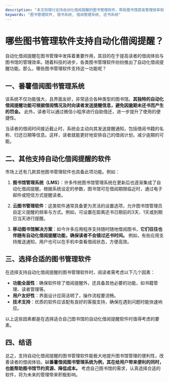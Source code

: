 ```yaml
---
description: "本文将探讨支持自动化借阅提醒的图书管理软件，帮助图书馆提高管理效率和用户体验。"
keywords: "图书管理软件, 借书系统, 借阅管理系统, 还书系统"
---
```

# 哪些图书管理软件支持自动化借阅提醒？

自动化借阅提醒在图书管理中发挥着重要作用，其目的在于提高读者的借阅体验与图书馆的管理效率。随着科技的进步，各类图书管理软件纷纷推出了自动化借阅提醒功能。那么，哪些图书管理软件支持这一功能呢？

## 一、番薯借阅图书管理系统

该系统不仅功能强大，且界面友好，非常适合各种类型的图书馆。**其独特的自动化借阅提醒功能可根据借阅情况及时向读者发送提醒信息，避免因逾期未还书而产生的罚金。** 此外，读者可以通过微信小程序进行自助借还，进一步提升了使用的便捷性。

当读者的借阅时间接近截止时，系统会主动向其发送提醒通知，包括借阅书籍的名称、归还日期等信息。这样，读者就能更好地安排自己的借阅计划，减少逾期的可能。

## 二、其他支持自动化借阅提醒的软件

市场上还有几款其他图书管理软件也具备此项功能。例如：

1. **图书馆管理系统（LMS）**：许多传统图书馆管理系统在更新后也逐渐集成了自动化借阅提醒。根据系统设定的参数，图书馆可在借阅期限临近时，通过电子邮件或短信方式提醒读者。  
   
2. **云图书管理软件**：这类软件通常具备更为灵活的设置选项，允许图书馆管理员自定义提醒的频率与方式。例如，可设置在距离还书日期前的3天、1天或到期日当天进行提醒。

3. **移动图书馆解决方案**：如今许多应用程序支持随时随地借阅图书，**它们往往也伴随有自动化借阅提醒功能，确保读者不会错过还书时间。** 例如，有些应用支持推送通知，用户也可以在手机中查看借阅状态，方便高效。

## 三、选择合适的图书管理软件

在选择支持自动化借阅提醒的图书管理软件时，阅读者需考虑以下几个因素：

- **功能全面性**：确保软件除了借阅提醒外，还具备其他必要的功能，如书籍管理、读者管理等。
- **用户友好性**：界面设计应简洁明了，操作流程要流畅。
- **技术支持**：优质的软件应该配有良好的客服支持，确保在遇到问题时能快速响应。
  
以上这些因素都是在选择适合自己图书馆的自动化借阅提醒软件时值得考虑的要素。

## 四、结语

总之，支持自动化借阅提醒的图书管理软件能极大地提升图书馆管理的便利性，改善读者的借阅体验。**以番薯借阅图书管理系统为例，其在给用户带来便利的同时，也能帮助图书馆节约资源、降低成本。** 考虑自己图书馆的需求，认真选择合适的软件，将为未来的管理带来积极影响。

